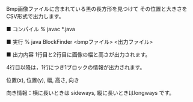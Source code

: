 Bmp画像ファイルに含まれている黒の長方形を見つけて
その位置と大きさをCSV形式で出力します。

■ コンパイル
 % javac *.java
 
■ 実行
 % java BlockFinder <bmpファイル> <出力ファイル>
 
■ 出力内容
 1行目と2行目に画像の幅と高さが出力されます。

 4行目以降は，1行につき1ブロックの情報が出力されます。
 
 位置(x), 位置(y), 幅, 高さ, 向き
 
 向き情報：横に長いときは sideways, 縦に長いときはlongways です。
